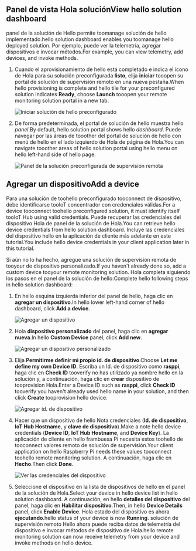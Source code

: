 ## <a name="view-hello-solution-dashboard"></a><span data-ttu-id="cccc1-101">Panel de vista Hola solución</span><span class="sxs-lookup"><span data-stu-id="cccc1-101">View hello solution dashboard</span></span>

<span data-ttu-id="cccc1-102">panel de la solución de Hello permite toomanage solución de hello implementado.</span><span class="sxs-lookup"><span data-stu-id="cccc1-102">hello solution dashboard enables you toomanage hello deployed solution.</span></span> <span data-ttu-id="cccc1-103">Por ejemplo, puede ver la telemetría, agregar dispositivos e invocar métodos.</span><span class="sxs-lookup"><span data-stu-id="cccc1-103">For example, you can view telemetry, add devices, and invoke methods.</span></span>

1. <span data-ttu-id="cccc1-104">Cuando el aprovisionamiento de hello está completado e indica el icono de Hola para su solución preconfigurada **listo**, elija **iniciar** tooopen su portal de solución de supervisión remoto en una nueva pestaña.</span><span class="sxs-lookup"><span data-stu-id="cccc1-104">When hello provisioning is complete and hello tile for your preconfigured solution indicates **Ready**, choose **Launch** tooopen your remote monitoring solution portal in a new tab.</span></span>

    ![Iniciar solución de hello preconfigurado][img-launch-solution]

1. <span data-ttu-id="cccc1-106">De forma predeterminada, el portal de solución de hello muestra hello *panel*.</span><span class="sxs-lookup"><span data-stu-id="cccc1-106">By default, hello solution portal shows hello *dashboard*.</span></span> <span data-ttu-id="cccc1-107">Puede navegar por las áreas de tooother del portal de solución de hello con menú de hello en el lado izquierdo de Hola de página de Hola.</span><span class="sxs-lookup"><span data-stu-id="cccc1-107">You can navigate tooother areas of hello solution portal using hello menu on hello left-hand side of hello page.</span></span>

    ![Panel de la solución preconfigurada de supervisión remota][img-menu]

## <a name="add-a-device"></a><span data-ttu-id="cccc1-109">Agregar un dispositivo</span><span class="sxs-lookup"><span data-stu-id="cccc1-109">Add a device</span></span>

<span data-ttu-id="cccc1-110">Para una solución de toohello preconfigurado tooconnect de dispositivo, debe identificarse tooIoT concentrador con credenciales válidas.</span><span class="sxs-lookup"><span data-stu-id="cccc1-110">For a device tooconnect toohello preconfigured solution, it must identify itself tooIoT Hub using valid credentials.</span></span> <span data-ttu-id="cccc1-111">Puede recuperar las credenciales del dispositivo Hola de panel de la solución de Hola.</span><span class="sxs-lookup"><span data-stu-id="cccc1-111">You can retrieve hello device credentials from hello solution dashboard.</span></span> <span data-ttu-id="cccc1-112">Incluye las credenciales del dispositivo hello en la aplicación de cliente más adelante en este tutorial.</span><span class="sxs-lookup"><span data-stu-id="cccc1-112">You include hello device credentials in your client application later in this tutorial.</span></span>

<span data-ttu-id="cccc1-113">Si aún no lo ha hecho, agregue una solución de supervisión remota de tooyour de dispositivo personalizado.</span><span class="sxs-lookup"><span data-stu-id="cccc1-113">If you haven't already done so, add a custom device tooyour remote monitoring solution.</span></span> <span data-ttu-id="cccc1-114">Hola completa siguiendo los pasos en el panel de la solución de hello:</span><span class="sxs-lookup"><span data-stu-id="cccc1-114">Complete hello following steps in hello solution dashboard:</span></span>

1. <span data-ttu-id="cccc1-115">En hello esquina izquierda inferior del panel de hello, haga clic en **agregar un dispositivo**.</span><span class="sxs-lookup"><span data-stu-id="cccc1-115">In hello lower left-hand corner of hello dashboard, click **Add a device**.</span></span>

   ![Agregar un dispositivo][1]

1. <span data-ttu-id="cccc1-117">Hola **dispositivo personalizado** del panel, haga clic en **agregar nueva**.</span><span class="sxs-lookup"><span data-stu-id="cccc1-117">In hello **Custom Device** panel, click **Add new**.</span></span>

   ![Agregar un dispositivo personalizado][2]

1. <span data-ttu-id="cccc1-119">Elija **Permitirme definir mi propio id. de dispositivo**.</span><span class="sxs-lookup"><span data-stu-id="cccc1-119">Choose **Let me define my own Device ID**.</span></span> <span data-ttu-id="cccc1-120">Escriba un Id. de dispositivo como **rasppi**, haga clic en **Check ID** tooverify no has utilizado ya nombre hello en la solución y, a continuación, haga clic en **crear** dispositivo de tooprovision Hola.</span><span class="sxs-lookup"><span data-stu-id="cccc1-120">Enter a Device ID such as **rasppi**, click **Check ID** tooverify you haven't already used hello name in your solution, and then click **Create** tooprovision hello device.</span></span>

   ![Agregar id. de dispositivo][3]

1. <span data-ttu-id="cccc1-122">Hacer que un dispositivo de hello Nota credenciales (**Id. de dispositivo**, **IoT Hub Hostname**, y **clave de dispositivo**).</span><span class="sxs-lookup"><span data-stu-id="cccc1-122">Make a note hello device credentials (**Device ID**, **IoT Hub Hostname**, and **Device Key**).</span></span> <span data-ttu-id="cccc1-123">La aplicación de cliente en hello frambuesa Pi necesita estos toohello de tooconnect valores remoto de solución de supervisión.</span><span class="sxs-lookup"><span data-stu-id="cccc1-123">Your client application on hello Raspberry Pi needs these values tooconnect toohello remote monitoring solution.</span></span> <span data-ttu-id="cccc1-124">A continuación, haga clic en **Hecho**.</span><span class="sxs-lookup"><span data-stu-id="cccc1-124">Then click **Done**.</span></span>

    ![Ver las credenciales del dispositivo][4]

1. <span data-ttu-id="cccc1-126">Seleccione el dispositivo en la lista de dispositivos de hello en el panel de la solución de Hola.</span><span class="sxs-lookup"><span data-stu-id="cccc1-126">Select your device in hello device list in hello solution dashboard.</span></span> <span data-ttu-id="cccc1-127">A continuación, en hello **detalles del dispositivo** del panel, haga clic en **Habilitar dispositivo**.</span><span class="sxs-lookup"><span data-stu-id="cccc1-127">Then, in hello **Device Details** panel, click **Enable Device**.</span></span> <span data-ttu-id="cccc1-128">Hola estado del dispositivo es ahora **ejecutando**.</span><span class="sxs-lookup"><span data-stu-id="cccc1-128">hello status of your device is now **Running**.</span></span> <span data-ttu-id="cccc1-129">solución de supervisión remoto Hello ahora puede reciba datos de telemetría del dispositivo e invocar métodos de dispositivo de Hola.</span><span class="sxs-lookup"><span data-stu-id="cccc1-129">hello remote monitoring solution can now receive telemetry from your device and invoke methods on hello device.</span></span>

[img-launch-solution]: media/iot-suite-raspberry-pi-kit-view-solution/launch.png
[img-menu]: media/iot-suite-raspberry-pi-kit-view-solution/menu.png
[1]: media/iot-suite-raspberry-pi-kit-view-solution/suite0.png
[2]: media/iot-suite-raspberry-pi-kit-view-solution/suite1.png
[3]: media/iot-suite-raspberry-pi-kit-view-solution/suite2.png
[4]: media/iot-suite-raspberry-pi-kit-view-solution/suite3.png